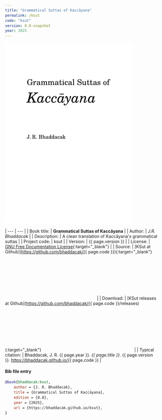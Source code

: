 ```yaml
---
title: "Grammatical Suttas of Kaccāyana"
permalink: /ksut
code: "ksut"
version: 0.8-snapshot
year: 2025
---
```


![PPMAN](/assets/images/ksut.jpg)

| --- | --- |
| Book title: | **Grammatical Suttas of Kaccāyana** |
| Author: | *J.R. Bhaddacak* |
| Description: | A clean translation of Kaccāyana's grammatical suttas |
| Project code: | ksut |
| Version: | {{ page.version }} |
| License: | [GNU Free Documentation License](https://www.gnu.org/licenses/){:target="\_blank"} |
| Source: | [KSut at Github](https://github.com/bhaddacak/{{ page.code }}){:target="\_blank"} <svg class="icon"><use xlink:href="/assets/fontawesome/custom.svg#github-alt"></use></svg> |
| Download: | [KSut releases at Github](https://github.com/bhaddacak/{{ page.code }}/releases){:target="\_blank"} <svg class="icon"><use xlink:href="/assets/fontawesome/custom.svg#github-alt"></use></svg> |
| Typical citation: | Bhaddacak, J. R. {{ page.year }}. *{{ page.title }}*. {{ page.version }}. https://bhaddacak.github.io/{{ page.code }} |

#### Bib file entry
```bib
@book{bhaddacak:ksut,
	author = {J. R. Bhaddacak},
	title = {Grammatical Suttas of Kaccāyana},
	edition = {0.8},
	year = {2025},
	url = {https://bhaddacak.github.io/ksut},
}
```

